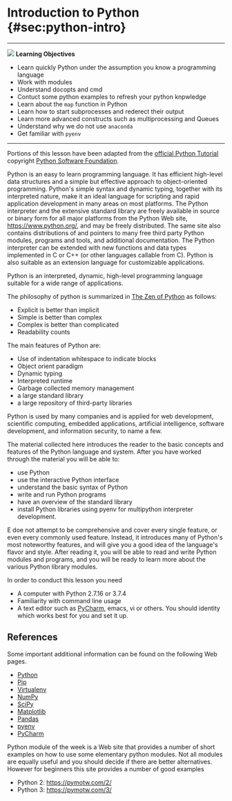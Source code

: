# Introduction to Python {#sec:python-intro}

---

![](images/learning.png) **Learning Objectives**

* Learn quickly Python under the assumption you know a programming language
* Work with modules
* Understand docopts and cmd
* Contuct some python examples to refresh your python knpwledge
* Learn about the `map` function in Python
* Learn how to start subprocesses and rederect their output
* Learn more advanced constructs such as multiprocessing and Queues
* Understand why we do not use `anaconda`
* Get familiar with `pyenv`

---

Portions of this lesson have been adapted from the [official Python
Tutorial](https://docs.python.org/2/tutorial/) copyright [Python
Software Foundation](http://www.python.org/).

Python is an easy to learn programming language. It has efficient
high-level data structures and a simple but effective approach to
object-oriented programming. Python's simple syntax and dynamic typing,
together with its interpreted nature, make it an ideal language for
scripting and rapid application development in many areas on most
platforms. The Python interpreter and the extensive standard library are
freely available in source or binary form for all major platforms from
the Python Web site, <https://www.python.org/>, and may be freely
distributed. The same site also contains distributions of and pointers
to many free third party Python modules, programs and tools, and
additional documentation. The Python interpreter can be extended with
new functions and data types implemented in C or C++ (or other languages
callable from C). Python is also suitable as an extension language for
customizable applications.

Python is an interpreted, dynamic, high-level programming language
suitable for a wide range of applications.

The philosophy of python is summarized in [The Zen of
Python](https://www.python.org/dev/peps/pep-0020/) as follows:

* Explicit is better than implicit
* Simple is better than complex
* Complex is better than complicated
* Readability counts

The main features of Python are:

* Use of indentation whitespace to indicate blocks
* Object orient paradigm
* Dynamic typing
* Interpreted runtime
* Garbage collected memory management
* a large standard library
* a large repository of third-party libraries

Python is used by many companies and is applied for web development,
scientific computing, embedded applications, artificial intelligence,
software development, and information security, to name a few.

The material collected here introduces the reader to the basic concepts
and features of the Python language and system. After you have worked
through the material you will be able to:

* use Python
* use the interactive Python interface
* understand the basic syntax of Python
* write and run Python programs
* have an overview of the standard library
* install Python libraries using pyenv for multipython interpreter development.

E doe not attempt to be comprehensive and cover every
single feature, or even every commonly used feature. Instead, it
introduces many of Python's most noteworthy features, and will give you
a good idea of the language's flavor and style. After reading it, you
will be able to read and write Python modules and programs, and you will
be ready to learn more about the various Python library modules.

In order to conduct this lesson you need

* A computer with Python 2.7.16 or 3.7.4
* Familiarity with command line usage
* A text editor such as [PyCharm](https://www.jetbrains.com/pycharm/),
  emacs, vi or others. You should identity which works best for you
  and set it up.

## References

Some important additional information can be found on the following Web
pages.

* [Python](https://www.python.org/)
* [Pip](https://pip.pypa.io/en/stable/)
* [Virtualenv](https://virtualenv.pypa.io/en/stable/)
* [NumPy](http://www.numpy.org/)
* [SciPy](https://scipy.org/)
* [Matplotlib](http://matplotlib.org/)
* [Pandas](http://pandas.pydata.org/)
* [pyenv](https://github.com/pyenv/pyenv)
* [PyCharm](https://github.com/pyenv/pyenv)

Python module of the week is a Web site that provides a number of short
examples on how to use some elementary python modules. Not all modules
are equally useful and you should decide if there are better
alternatives. However for beginners this site provides a number of good
examples

* Python 2: <https://pymotw.com/2/>
* Python 3: <https://pymotw.com/3/>
